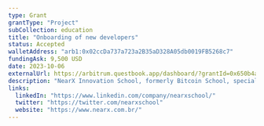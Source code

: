 ```yaml
---
type: Grant
grantType: "Project"
subCollection: education
title: "Onboarding of new developers"
status: Accepted
walletAddress: "arb1:0x02ccDa737a723a2B35aD328A05db0019FB5268c7"
fundingAsk: 9,500 USD
date: 2023-10-06
externalUrl: https://arbitrum.questbook.app/dashboard/?grantId=0x650b4a0dc2aec18f55adb72f13c5d95631db04be&isRenderingProposalBody=true&chainId=10&role=community&proposalId=0x47d
description: "NearX Innovation School, formerly Bitcoin School, specializes in blockchain and cryptocurrency education since 2021, fostering partnerships with industry leaders."
links:
  linkedIn: "https://www.linkedin.com/company/nearxschool/"
  twitter: "https://twitter.com/nearxschool"
  website: "https://www.nearx.com.br/"
---
```

